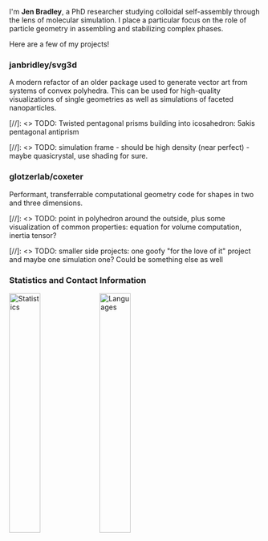 I'm **Jen Bradley**, a PhD researcher studying colloidal self-assembly through the lens of molecular simulation. I place a particular focus on the role of particle geometry in assembling and stabilizing complex phases.

Here are a few of my projects!

### janbridley/svg3d

A modern refactor of an older package used to generate vector art from systems of convex polyhedra. This can be used for high-quality visualizations of single geometries as well as simulations of faceted nanoparticles.

[//]: <> TODO: Twisted pentagonal prisms building into icosahedron: 5akis pentagonal antiprism

[//]: <> TODO: simulation frame - should be high density (near perfect) - maybe quasicrystal, use shading for sure.

### glotzerlab/coxeter

Performant, transferrable computational geometry code for shapes in two and three dimensions.

[//]: <> TODO: point in polyhedron around the outside, plus some visualization of common properties: equation for volume computation, inertia tensor?


[//]: <> TODO: smaller side projects: one goofy "for the love of it" project and maybe one simulation one? Could be something else as well





### Statistics and Contact Information

<p float="left">
  <img src=https://github-profile-summary-cards.vercel.app/api/cards/stats?username=janbridley&theme=github alt="Statistics" width="35%" />
  <img src=https://github-profile-summary-cards.vercel.app/api/cards/most-commit-language?username=janbridley&theme=github alt="Languages" width="35%" />
</p>

